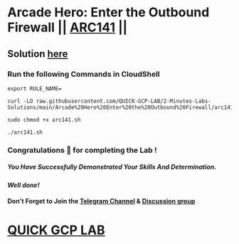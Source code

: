 # Arcade Hero: Enter the Outbound Firewall || [ARC141](https://www.cloudskillsboost.google/focuses/85628?parent=catalog) ||

## Solution [here](https://youtu.be/1A4dyOALDkY)

### Run the following Commands in CloudShell

```
export RULE_NAME=
```
```
curl -LO raw.githubusercontent.com/QUICK-GCP-LAB/2-Minutes-Labs-Solutions/main/Arcade%20Hero%20Enter%20the%20Outbound%20Firewall/arc141.sh

sudo chmod +x arc141.sh

./arc141.sh
```

### Congratulations 🎉 for completing the Lab !

##### *You Have Successfully Demonstrated Your Skills And Determination.*

#### *Well done!*

#### Don't Forget to Join the [Telegram Channel](https://t.me/QuickGcpLab) & [Discussion group](https://t.me/QuickGcpLabChats)

# [QUICK GCP LAB](https://www.youtube.com/@quickgcplab)

